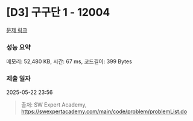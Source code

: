 # [D3] 구구단 1 - 12004 

[문제 링크](https://swexpertacademy.com/main/code/problem/problemDetail.do?contestProbId=AXkcWgFa8sADFAS8) 

### 성능 요약

메모리: 52,480 KB, 시간: 67 ms, 코드길이: 399 Bytes

### 제출 일자

2025-05-22 23:56



> 출처: SW Expert Academy, https://swexpertacademy.com/main/code/problem/problemList.do